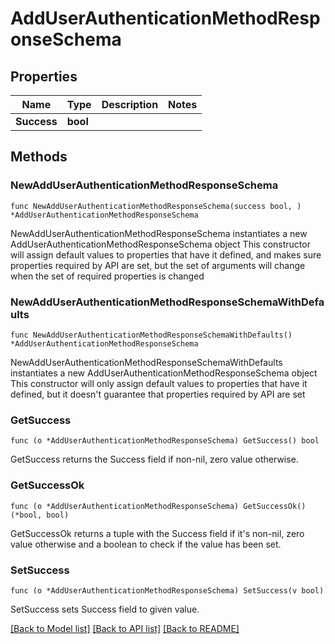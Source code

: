 # AddUserAuthenticationMethodResponseSchema

## Properties

Name | Type | Description | Notes
------------ | ------------- | ------------- | -------------
**Success** | **bool** |  | 

## Methods

### NewAddUserAuthenticationMethodResponseSchema

`func NewAddUserAuthenticationMethodResponseSchema(success bool, ) *AddUserAuthenticationMethodResponseSchema`

NewAddUserAuthenticationMethodResponseSchema instantiates a new AddUserAuthenticationMethodResponseSchema object
This constructor will assign default values to properties that have it defined,
and makes sure properties required by API are set, but the set of arguments
will change when the set of required properties is changed

### NewAddUserAuthenticationMethodResponseSchemaWithDefaults

`func NewAddUserAuthenticationMethodResponseSchemaWithDefaults() *AddUserAuthenticationMethodResponseSchema`

NewAddUserAuthenticationMethodResponseSchemaWithDefaults instantiates a new AddUserAuthenticationMethodResponseSchema object
This constructor will only assign default values to properties that have it defined,
but it doesn't guarantee that properties required by API are set

### GetSuccess

`func (o *AddUserAuthenticationMethodResponseSchema) GetSuccess() bool`

GetSuccess returns the Success field if non-nil, zero value otherwise.

### GetSuccessOk

`func (o *AddUserAuthenticationMethodResponseSchema) GetSuccessOk() (*bool, bool)`

GetSuccessOk returns a tuple with the Success field if it's non-nil, zero value otherwise
and a boolean to check if the value has been set.

### SetSuccess

`func (o *AddUserAuthenticationMethodResponseSchema) SetSuccess(v bool)`

SetSuccess sets Success field to given value.



[[Back to Model list]](../README.md#documentation-for-models) [[Back to API list]](../README.md#documentation-for-api-endpoints) [[Back to README]](../README.md)


